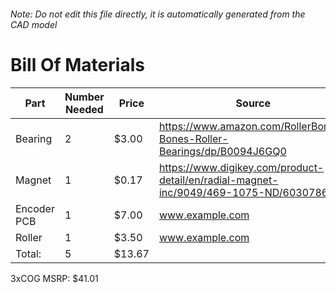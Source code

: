 ###### Note: Do not edit this file directly, it is automatically generated from the CAD model 
# Bill Of Materials 
 |Part|Number Needed|Price|Source| 
 |----|----------|-----|-----|
|Bearing|2|$3.00|https://www.amazon.com/RollerBones-Bones-Roller-Bearings/dp/B0094J6GQ0|
|Magnet|1|$0.17|https://www.digikey.com/product-detail/en/radial-magnet-inc/9049/469-1075-ND/6030786|
|Encoder PCB|1|$7.00|www.example.com|
|Roller|1|$3.50|www.example.com|
|Total: |5|$13.67| |

 3xCOG MSRP: $41.01